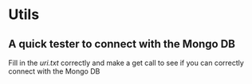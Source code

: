 # Utils 

## A quick tester to connect with the Mongo DB

Fill in the *uri.txt* correctly and make a get call to see if you can correctly connect with the Mongo DB


